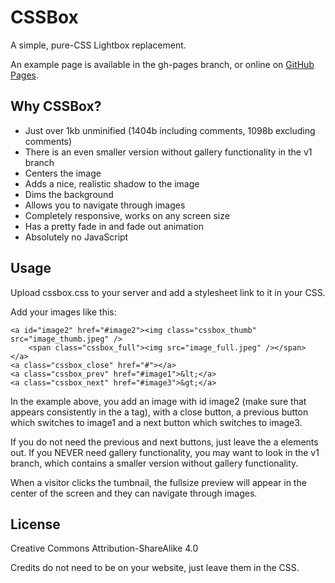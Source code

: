 # CSSBox
A simple, pure-CSS Lightbox replacement.

An example page is available in the gh-pages branch, or online on [GitHub Pages](https://thelastproject.github.io/CSSBox/).

## Why CSSBox?
* Just over 1kb unminified (1404b including comments, 1098b excluding comments)
* There is an even smaller version without gallery functionality in the v1 branch
* Centers the image
* Adds a nice, realistic shadow to the image
* Dims the background
* Allows you to navigate through images
* Completely responsive, works on any screen size
* Has a pretty fade in and fade out animation
* Absolutely no JavaScript

## Usage
Upload cssbox.css to your server and add a stylesheet link to it in your CSS.

Add your images like this:

    <a id="image2" href="#image2"><img class="cssbox_thumb" src="image_thumb.jpeg" />
        <span class="cssbox_full"><img src="image_full.jpeg" /></span>
    </a>
    <a class="cssbox_close" href="#"></a>
    <a class="cssbox_prev" href="#image1">&lt;</a>
    <a class="cssbox_next" href="#image3">&gt;</a>

In the example above, you add an image with id image2 (make sure that appears
consistently in the a tag), with a close button, a previous button which
switches to image1 and a next button which switches to image3.

If you do not need the previous and next buttons, just leave the a elements
out. If you NEVER need gallery functionality, you may want to look in the v1
branch, which contains a smaller version without gallery functionality.

When a visitor clicks the tumbnail, the fullsize preview will appear in the
center of the screen and they can navigate through images.

## License
Creative Commons Attribution-ShareAlike 4.0

Credits do not need to be on your website, just leave them in the CSS.

